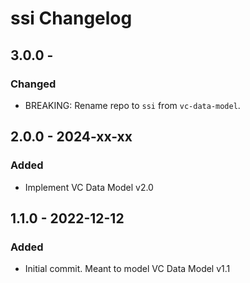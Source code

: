 # ssi Changelog

## 3.0.0 -
### Changed
- BREAKING: Rename repo to `ssi` from `vc-data-model`.

## 2.0.0 - 2024-xx-xx
### Added
- Implement VC Data Model v2.0

## 1.1.0 - 2022-12-12
### Added
- Initial commit. Meant to model VC Data Model v1.1
